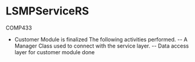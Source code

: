 # LSMPServiceRS
COMP433

+ Customer Module is finalized
The following activities performed.
-- A Manager Class used to connect with the service layer.
-- Data access layer for customer module done
